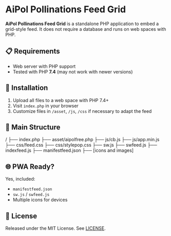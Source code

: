 # AiPol Pollinations Feed Grid

**AiPol Pollinations Feed Grid** is a standalone PHP application to embed a grid-style feed. It does not require a database and runs on web spaces with PHP.

## 📋 Requirements

- Web server with PHP support
- Tested with PHP **7.4** (may not work with newer versions)

## 🚀 Installation

1. Upload all files to a web space with PHP 7.4+
2. Visit `index.php` in your browser
3. Customize files in `/asset`, `/js`, `/css` if necessary to adapt the feed

## 📂 Main Structure
/
├── index.php
├── asset/aipolfree.php
├── js/cb.js
├── js/app.min.js
├── css/feed.css
├── css/stylepop.css
├── sw.js
├── swfeed.js
├── indexfeed.js
├── manifestfeed.json
├── [icons and images]

## 🌐 PWA Ready?

Yes, included:
- `manifestfeed.json`
- `sw.js` / `swfeed.js`
- Multiple icons for devices

## 📄 License

Released under the MIT License. See [LICENSE](LICENSE).
